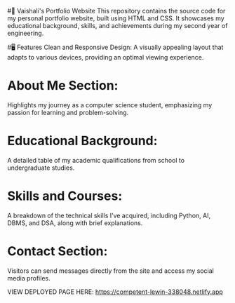 #🎨 Vaishali's Portfolio Website
This repository contains the source code for my personal portfolio website, built using HTML and CSS. It showcases my educational background, skills, and achievements during my second year of engineering.

#🖥️ Features
Clean and Responsive Design:
A visually appealing layout that adapts to various devices, providing an optimal viewing experience.

# About Me Section:
Highlights my journey as a computer science student, emphasizing my passion for learning and problem-solving.

# Educational Background:
A detailed table of my academic qualifications from school to undergraduate studies.

# Skills and Courses:
A breakdown of the technical skills I’ve acquired, including Python, AI, DBMS, and DSA, along with brief explanations.

# Contact Section:
Visitors can send messages directly from the site and access my social media profiles.

VIEW DEPLOYED PAGE HERE:
https://competent-lewin-338048.netlify.app
